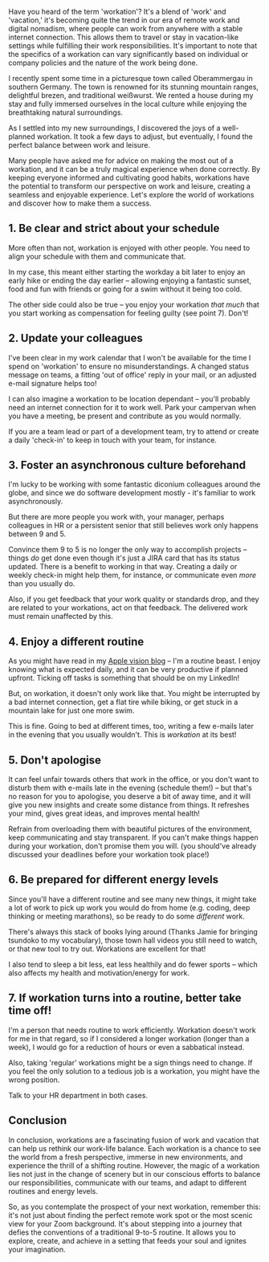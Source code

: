 Have you heard of the term 'workation'? It's a blend of 'work' and 'vacation,' it's becoming quite the trend in our era of remote work and digital nomadism, where people can work from anywhere with a stable internet connection. This allows them to travel or stay in vacation-like settings while fulfilling their work responsibilities. It's important to note that the specifics of a workation can vary significantly based on individual or company policies and the nature of the work being done.

I recently spent some time in a picturesque town called Oberammergau in southern Germany. The town is renowned for its stunning mountain ranges, delightful brezen, and traditional weißwurst. We rented a house during my stay and fully immersed ourselves in the local culture while enjoying the breathtaking natural surroundings. 

As I settled into my new surroundings, I discovered the joys of a well-planned workation. It took a few days to adjust, but eventually, I found the perfect balance between work and leisure. 

Many people have asked me for advice on making the most out of a workation, and it can be a truly magical experience when done correctly. By keeping everyone informed and cultivating good habits, workations have the potential to transform our perspective on work and leisure, creating a seamless and enjoyable experience. Let's explore the world of workations and discover how to make them a success.


## 1. Be clear and strict about your schedule
More often than not, workation is enjoyed with other people. You need to align your schedule with them and communicate that.

In my case, this meant either starting the workday a bit later to enjoy an early hike or ending the day earlier – allowing enjoying a fantastic sunset, food and fun with friends or going for a swim without it being too cold.

The other side could also be true – you enjoy your workation _that much_ that you start working as compensation for feeling guilty (see point 7). Don't!

## 2. Update your colleagues
I've been clear in my work calendar that I won't be available for the time I spend on 'workation' to ensure no misunderstandings. A changed status message on teams, a fitting 'out of office' reply in your mail, or an adjusted e-mail signature helps too!

I can also imagine a workation to be location dependant – you'll probably need an internet connection for it to work well. Park your campervan when you have a meeting, be present and contribute as you would normally.

If you are a team lead or part of a development team, try to attend or create a daily 'check-in' to keep in touch with your team, for instance.

## 3. Foster an asynchronous culture beforehand
I'm lucky to be working with some fantastic diconium colleagues around the globe, and since we do software development mostly - it's familiar to work asynchronously. 

But there are more people you work with, your manager, perhaps colleagues in HR or a persistent senior that still believes work only happens between 9 and 5. 

Convince them 9 to 5 is no longer the only way to accomplish projects – things _do_ get done even though it's just a JIRA card that has its status updated. There is a benefit to working in that way. Creating a daily or weekly check-in might help them, for instance, or communicate even _more_ than you usually do.

Also, if you get feedback that your work quality or standards drop, and they are related to your workations, act on that feedback. The delivered work must remain unaffected by this.

## 4. Enjoy a different routine
As you might have read in my [Apple vision blog](https://casey.berlin/applevision/) – I'm a routine beast. I enjoy knowing what is expected daily, and it can be very productive if planned upfront. Ticking off tasks is something that should be on my LinkedIn!

But, on workation, it doesn't only work like that. You might be interrupted by a bad internet connection, get a flat tire while biking, or get stuck in a mountain lake for just one more swim.

This is fine. Going to bed at different times, too, writing a few e-mails later in the evening that you usually wouldn't. This is _workation_ at its best!

## 5. Don't apologise 
It can feel unfair towards others that work in the office, or you don't want to disturb them with e-mails late in the evening (schedule them!) – but that's no reason for you to apologise, you deserve a bit of away time, and it will give you new insights and create some distance from things. It refreshes your mind, gives great ideas, and improves mental health!

Refrain from overloading them with beautiful pictures of the environment, keep communicating and stay transparent. If you can't make things happen during your workation, don't promise them you will. (you should've already discussed your deadlines before your workation took place!)

## 6. Be prepared for different energy levels
Since you'll have a different routine and see many new things, it might take a lot of work to pick up work you would do from home (e.g. coding, deep thinking or meeting marathons), so be ready to do some _different_ work. 

There's always this stack of books lying around (Thanks Jamie for bringing tsundoko to my vocabulary), those town hall videos you still need to watch, or that new tool to try out. Workations are excellent for that!

I also tend to sleep a bit less, eat less healthily and do fewer sports – which also affects my health and motivation/energy for work.

## 7. If workation turns into a routine, better take time off!
I'm a person that needs routine to work efficiently. Workation doesn't work for me in that regard, so if I considered a longer workation (longer than a week), I would go for a reduction of hours or even a sabbatical instead. 

Also, taking 'regular' workations might be a sign things need to change. If you feel the only solution to a tedious job is a workation, you might have the wrong position.

Talk to your HR department in both cases.

## Conclusion
In conclusion, workations are a fascinating fusion of work and vacation that can help us rethink our work-life balance. Each workation is a chance to see the world from a fresh perspective, immerse in new environments, and experience the thrill of a shifting routine. However, the magic of a workation lies not just in the change of scenery but in our conscious efforts to balance our responsibilities, communicate with our teams, and adapt to different routines and energy levels.

So, as you contemplate the prospect of your next workation, remember this: it's not just about finding the perfect remote work spot or the most scenic view for your Zoom background. It's about stepping into a journey that defies the conventions of a traditional 9-to-5 routine. It allows you to explore, create, and achieve in a setting that feeds your soul and ignites your imagination.